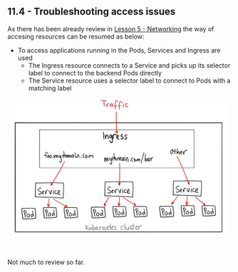 
## 11.4 - Troubleshooting access issues

As there has been already review in [Lesson 5 - Networking](https://github.com/AlejandroSobral/CKA/blob/main/Lessons/Lesson%205%20-%20Application%20Access/5.1%20-%20K8s%20Networking/5.1%20-%20K8s%20Networking.md) the way of accesing resources can be resumed as below:


- To access applications running in the Pods, Services and Ingress are used
  - The Ingress resource connects to a Service and picks up its selector label to connect to the backend Pods directly
  - The Service resource uses a selector label to connect to Pods with a matching label

<div style="display: flex; justify-content: center;">
  <div style="margin: 0 10px;">
    <img src="./Misc/image.png" alt="CKA-Logo" />
  </div>
</div>

&nbsp;

Not much to review so far.